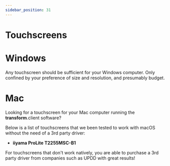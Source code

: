 ```yaml
---
sidebar_position: 31
---
```


# Touchscreens

# Windows

Any touchscreen should be sufficient for your Windows computer. Only confined by your preference of size and resolution, and presumably budget.

# Mac

Looking for a touchscreen for your Mac computer running the **transform**.client software?

Below is a list of touchscreens that we been tested to work with macOS without the need of a 3rd party driver:

- **iiyama ProLite T2255MSC-B1**

For touchscreens that don't work natively, you are able to purchase a 3rd party driver from companies such as UPDD with great results!
